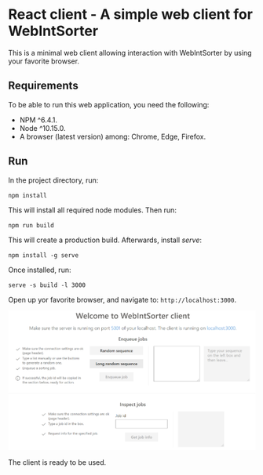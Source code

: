 # React client - A simple web client for WebIntSorter
This is a minimal web client allowing interaction with WebIntSorter by using your favorite browser.

## Requirements
To be able to run this web application, you need the following:

- NPM ^6.4.1.
- Node ^10.15.0.
- A browser (latest version) among: Chrome, Edge, Firefox.

## Run
In the project directory, run:

```
npm install
```

This will install all required node modules. Then run:

```
npm run build
```

This will create a production build. Afterwards, install _serve_:

```
npm install -g serve
```

Once installed, run:

```
serve -s build -l 3000
```

Open up yor favorite browser, and navigate to: `http://localhost:3000`.

![The React client](client.png "Overview of the React client")

The client is ready to be used.

